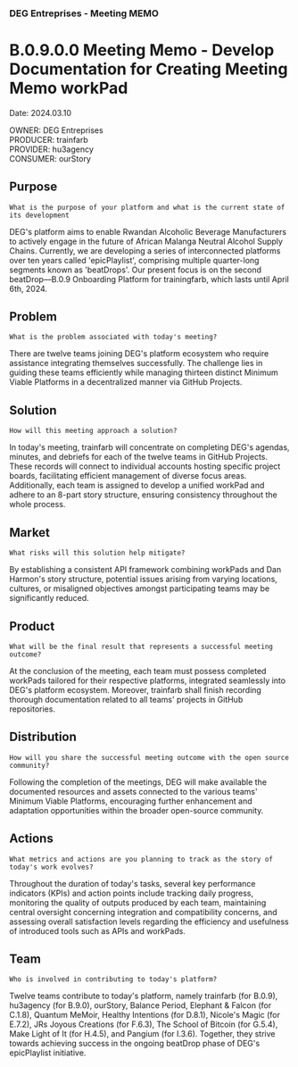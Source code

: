 ### DEG Entreprises - Meeting MEMO
# B.0.9.0.0 Meeting Memo - Develop Documentation for Creating Meeting Memo workPad
Date: 2024.03.10  
  
OWNER: DEG Entreprises  
PRODUCER: trainfarb  
PROVIDER: hu3agency  
CONSUMER: ourStory

## Purpose

`What is the purpose of your platform and what is the current state of its development`

DEG's platform aims to enable Rwandan Alcoholic Beverage Manufacturers to actively engage in the future of African Malanga Neutral Alcohol Supply Chains. Currently, we are developing a series of interconnected platforms over ten years called 'epicPlaylist', comprising multiple quarter-long segments known as 'beatDrops'. Our present focus is on the second beatDrop—B.0.9 Onboarding Platform for trainingfarb, which lasts until April 6th, 2024.

## Problem

`What is the problem associated with today's meeting?`

There are twelve teams joining DEG's platform ecosystem who require assistance integrating themselves successfully. The challenge lies in guiding these teams efficiently while managing thirteen distinct Minimum Viable Platforms in a decentralized manner via GitHub Projects.

## Solution

`How will this meeting approach a solution?`

In today's meeting, trainfarb will concentrate on completing DEG's agendas, minutes, and debriefs for each of the twelve teams in GitHub Projects. These records will connect to individual accounts hosting specific project boards, facilitating efficient management of diverse focus areas. Additionally, each team is assigned to develop a unified workPad and adhere to an 8-part story structure, ensuring consistency throughout the whole process.

## Market

`What risks will this solution help mitigate?`

By establishing a consistent API framework combining workPads and Dan Harmon's story structure, potential issues arising from varying locations, cultures, or misaligned objectives amongst participating teams may be significantly reduced.

## Product

`What will be the final result that represents a successful meeting outcome?`

At the conclusion of the meeting, each team must possess completed workPads tailored for their respective platforms, integrated seamlessly into DEG's platform ecosystem. Moreover, trainfarb shall finish recording thorough documentation related to all teams' projects in GitHub repositories.

## Distribution

`How will you share the successful meeting outcome with the open source community?`

Following the completion of the meetings, DEG will make available the documented resources and assets connected to the various teams' Minimum Viable Platforms, encouraging further enhancement and adaptation opportunities within the broader open-source community.

## Actions

`What metrics and actions are you planning to track as the story of today's work evolves?`

Throughout the duration of today's tasks, several key performance indicators (KPIs) and action points include tracking daily progress, monitoring the quality of outputs produced by each team, maintaining central oversight concerning integration and compatibility concerns, and assessing overall satisfaction levels regarding the efficiency and usefulness of introduced tools such as APIs and workPads.

## Team

`Who is involved in contributing to today's platform?`

Twelve teams contribute to today's platform, namely trainfarb (for B.0.9), hu3agency (for B.9.0), ourStory, Balance Period, Elephant & Falcon (for C.1.8), Quantum MeMoir, Healthy Intentions (for D.8.1), Nicole's Magic (for E.7.2), JRs Joyous Creations (for F.6.3), The School of Bitcoin (for G.5.4), Make Light of It (for H.4.5), and Pangium (for I.3.6). Together, they strive towards achieving success in the ongoing beatDrop phase of DEG's epicPlaylist initiative.
